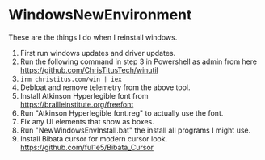 # WindowsNewEnvironment
These are the things I do when I reinstall windows.
1. First run windows updates and driver updates.
2. Run the following command in step 3 in Powershell as admin from here https://github.com/ChrisTitusTech/winutil
3. `irm christitus.com/win | iex`
4. Debloat and remove telemetry from the above tool.
5. Install Atkinson Hyperlegible font from https://brailleinstitute.org/freefont
6. Run "Atkinson Hyperlegible font.reg" to actually use the font.
7. Fix any UI elements that show as boxes.
8. Run "NewWindowsEnvInstall.bat" the install all programs I might use.
9. Install Bibata cursor for modern cursor look. https://github.com/ful1e5/Bibata_Cursor
